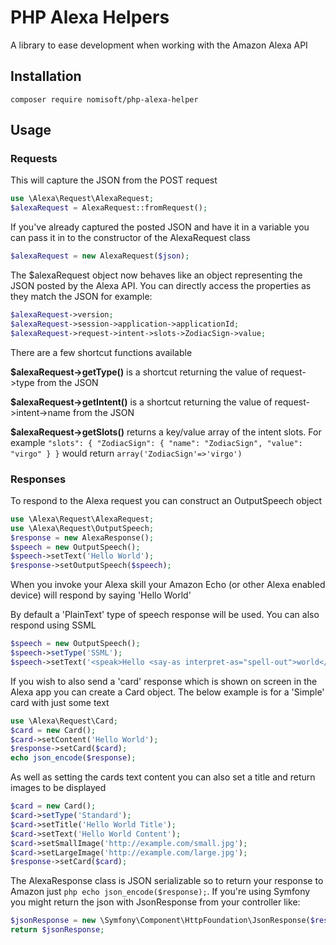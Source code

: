 # PHP Alexa Helpers

A library to ease development when working with the Amazon Alexa API

## Installation

```
composer require nomisoft/php-alexa-helper
```

## Usage

### Requests

This will capture the JSON from the POST request

```php
use \Alexa\Request\AlexaRequest;
$alexaRequest = AlexaRequest::fromRequest();
```

If you've already captured the posted JSON and have it in a variable you can pass it in to the constructor of the AlexaRequest class

```php
$alexaRequest = new AlexaRequest($json);
```

The $alexaRequest object now behaves like an object representing the JSON posted by the Alexa API. You can directly access the properties as they match the JSON for example:
```php
$alexaRequest->version;
$alexaRequest->session->application->applicationId;
$alexaRequest->request->intent->slots->ZodiacSign->value;
```

There are a few shortcut functions available

**$alexaRequest->getType()** is a shortcut returning the value of request->type from the JSON

**$alexaRequest->getIntent()** is a shortcut returning the value of request->intent->name from the JSON

**$alexaRequest->getSlots()** returns a key/value array of the intent slots. For example `"slots": { "ZodiacSign": { "name": "ZodiacSign", "value": "virgo" } }` would return `array('ZodiacSign'=>'virgo')`

### Responses

To respond to the Alexa request you can construct an OutputSpeech object

```php
use \Alexa\Request\AlexaRequest;
use \Alexa\Request\OutputSpeech;
$response = new AlexaResponse();
$speech = new OutputSpeech();
$speech->setText('Hello World');
$response->setOutputSpeech($speech);
```
When you invoke your Alexa skill your Amazon Echo (or other Alexa enabled device) will respond by saying 'Hello World'

By default a 'PlainText' type of speech response will be used. You can also respond using SSML

```php
$speech = new OutputSpeech();
$speech->setType('SSML');
$speech->setText('<speak>Hello <say-as interpret-as="spell-out">world</say-as>.</speak>');
```

If you wish to also send a 'card' response which is shown on screen in the Alexa app you can create a Card object. The below example is for a 'Simple' card with just some text

```php
use \Alexa\Request\Card;
$card = new Card();
$card->setContent('Hello World');
$response->setCard($card);
echo json_encode($response);
```

As well as setting the cards text content you can also set a title and return images to be displayed

```php
$card = new Card();
$card->setType('Standard');
$card->setTitle('Hello World Title');
$card->setText('Hello World Content');
$card->setSmallImage('http://example.com/small.jpg');
$card->setLargeImage('http://example.com/large.jpg');
$response->setCard($card);
```

The AlexaResponse class is JSON serializable so to return your response to Amazon just ```php echo json_encode($response);```. If you're using Symfony you might return the json with JsonResponse from your controller like:
```php
$jsonResponse = new \Symfony\Component\HttpFoundation\JsonResponse($response);
return $jsonResponse;
```